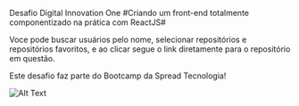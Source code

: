 Desafio Digital Innovation One
#Criando um front-end totalmente componentizado na prática com ReactJS#

Voce pode buscar usuários pelo nome, selecionar repositórios e repositórios favoritos, e
ao clicar segue o link diretamente para o repositório em questão.

Este desafio faz parte do Bootcamp da Spread Tecnologia!

![Alt Text](https://media.giphy.com/media/AB0uBNjrPWgEYPOQaj/giphy.gif)

